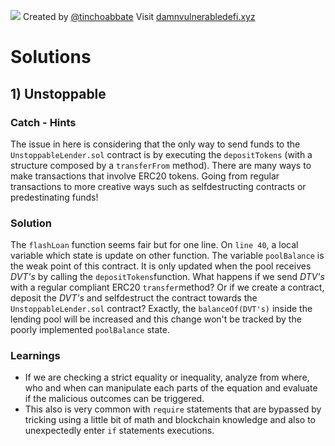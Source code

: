 ![](cover.png)
Created by [@tinchoabbate](https://twitter.com/tinchoabbate)
Visit [damnvulnerabledefi.xyz](https://damnvulnerabledefi.xyz)

# Solutions

## 1) Unstoppable
### Catch - Hints
The issue in here is considering that the only way to send funds to the ```UnstoppableLender.sol``` contract is by executing the ```depositTokens``` (with a structure composed by a ```transferFrom``` method). There are many ways to make transactions that involve ERC20 tokens. Going from regular transactions to more creative ways such as selfdestructing contracts or predestinating funds!

### Solution
The ```flashLoan``` function seems fair but for one line. On ```line 40```, a local variable which state is update on other function. The variable ```poolBalance``` is the weak point of this contract. It is only updated when the pool receives *DVT's* by calling the ```depositTokens```function. What happens if we send *DTV's* with a regular compliant ERC20 ```transfer```method? Or if we create a contract, deposit the *DVT's* and selfdestruct the contract towards the ```UnstoppableLender.sol``` contract? Exactly, the ```balanceOf(DVT's)``` inside the lending pool will be increased and this change won't be tracked by the poorly implemented ```poolBalance``` state.

### Learnings
- If we are checking a strict equality or inequality, analyze from where, who and when can manipulate each parts of the equation and evaluate if the malicious outcomes can be triggered. 
- This also is very common with ```require``` statements that are bypassed by tricking using a little bit of math and blockchain knowledge and also to unexpectedly enter ```if``` statements executions. 